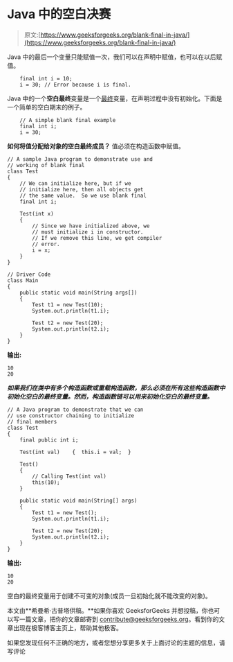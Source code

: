 # Java 中的空白决赛

> 原文:[https://www.geeksforgeeks.org/blank-final-in-java/](https://www.geeksforgeeks.org/blank-final-in-java/)

Java 中的最后一个变量只能赋值一次，我们可以在声明中赋值，也可以在以后赋值。

```
    final int i = 10;
    i = 30; // Error because i is final.
```

Java 中的一个**空白最终**变量是一个[最终](https://www.geeksforgeeks.org/g-fact-48/)变量，在声明过程中没有初始化。下面是一个简单的空白期末的例子。

```
    // A simple blank final example 
    final int i;
    i = 30;
```

**如何将值分配给对象的空白最终成员？**
值必须在构造函数中赋值。

```
// A sample Java program to demonstrate use and
// working of blank final
class Test
{
    // We can initialize here, but if we
    // initialize here, then all objects get
    // the same value.  So we use blank final
    final int i;

    Test(int x)
    {
        // Since we have initialized above, we
        // must initialize i in constructor.
        // If we remove this line, we get compiler
        // error.
        i = x;
    }
}

// Driver Code
class Main
{
    public static void main(String args[])
    {
        Test t1 = new Test(10);
        System.out.println(t1.i);

        Test t2 = new Test(20);
        System.out.println(t2.i);
    }
}
```

**输出:**

```
10
20

```

 ***如果我们在类中有多个构造函数或重载构造函数，那么必须在所有这些构造函数中初始化空白的最终变量。然而，构造函数链可以用来初始化空白的最终变量。*** 

```
// A Java program to demonstrate that we can
// use constructor chaining to initialize
// final members
class Test
{
    final public int i;

    Test(int val)    {  this.i = val;  }

    Test()
    {
        // Calling Test(int val)
        this(10);
    }

    public static void main(String[] args)
    {
        Test t1 = new Test();
        System.out.println(t1.i);

        Test t2 = new Test(20);
        System.out.println(t2.i);
    }
}
```

**输出:**

```
10
20
```

空白的最终变量用于创建不可变的对象(成员一旦初始化就不能改变的对象)。

本文由**希曼希·古普塔供稿。**如果你喜欢 GeeksforGeeks 并想投稿，你也可以写一篇文章，把你的文章邮寄到 contribute@geeksforgeeks.org。看到你的文章出现在极客博客主页上，帮助其他极客。

如果您发现任何不正确的地方，或者您想分享更多关于上面讨论的主题的信息，请写评论